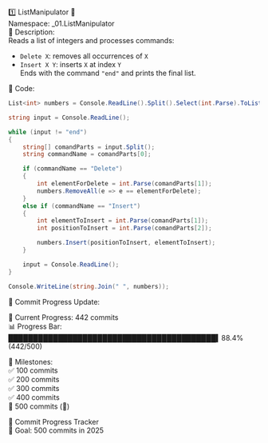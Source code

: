1️⃣ ListManipulator 🧮  
Namespace: _01.ListManipulator  
📌 Description:  
Reads a list of integers and processes commands:  
- `Delete X`: removes all occurrences of `X`  
- `Insert X Y`: inserts `X` at index `Y`  
Ends with the command `"end"` and prints the final list.

📝 Code:

```csharp
List<int> numbers = Console.ReadLine().Split().Select(int.Parse).ToList();

string input = Console.ReadLine();

while (input != "end")
{
    string[] comandParts = input.Split();
    string commandName = comandParts[0];

    if (commandName == "Delete")
    {
        int elementForDelete = int.Parse(comandParts[1]);
        numbers.RemoveAll(e => e == elementForDelete);
    }
    else if (commandName == "Insert")
    {
        int elementToInsert = int.Parse(comandParts[1]);
        int positionToInsert = int.Parse(comandParts[2]);

        numbers.Insert(positionToInsert, elementToInsert);
    }

    input = Console.ReadLine();
}

Console.WriteLine(string.Join(" ", numbers));

```
📅 Commit Progress Update:

📅 Current Progress: 442 commits  
📊 Progress Bar:  
██████████████████████████████████████████▍88.4% (442/500)

📌 Milestones:  
✅ 100 commits  
✅ 200 commits  
✅ 300 commits  
✅ 400 commits  
🔲 500 commits (🎉)

🎯 Commit Progress Tracker  
🚀 Goal: 500 commits in 2025
